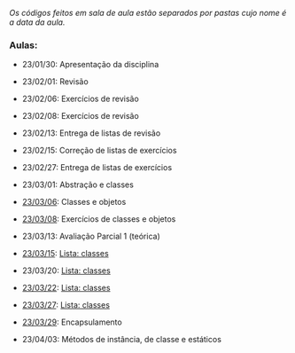 *Os códigos feitos em sala de aula estão separados por pastas cujo nome é a data da aula.*

### Aulas:
- 23/01/30: Apresentação da disciplina

- 23/02/01: Revisão
- 23/02/06: Exercícios de revisão
- 23/02/08: Exercícios de revisão
- 23/02/13: Entrega de listas de revisão
- 23/02/15: Correção de listas de exercícios
- 23/02/27: Entrega de listas de exercícios

- 23/03/01: Abstração e classes
- [23/03/06](Aula_23.03.06): Classes e objetos
- [23/03/08](Aula_23.03.08): Exercícios de classes e objetos
- 23/03/13: Avaliação Parcial 1 (teórica)
- [23/03/15](Aula_23.03.15): [Lista: classes](../Listas_de_exercicios/Lista_classes_metodos.pdf)
- 23/03/20: [Lista: classes](../Listas_de_exercicios/Lista_classes_metodos.pdf)
- [23/03/22](Aula_23.03.22): [Lista: classes](../Listas_de_exercicios/Lista_classes_metodos.pdf)
- [23/03/27](Aula_23.03.27): [Lista: classes](../Listas_de_exercicios/Lista_classes_metodos.pdf)
- [23/03/29](Aula_23.03.29): Encapsulamento

- 23/04/03: Métodos de instância, de classe e estáticos
<!--- - 23/04/05: [Lista: encapsulamento](../Listas_de_exercicios/Lista_encapsulamento.pdf)
- 23/04/10: Módulos e pacotes
- 23/04/12: [Lista: módulos](../Listas_de_exercicios/Lista_modulos_pacotes.pdf) --->